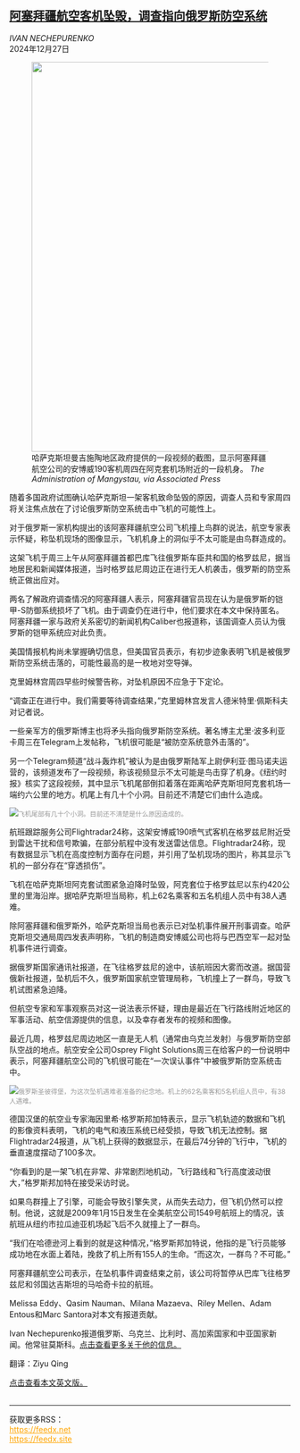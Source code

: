 <!--1735272422000-->
[阿塞拜疆航空客机坠毁，调查指向俄罗斯防空系统](https://cn.nytimes.com/world/20241227/investigators-plane-crash-kazakhstan/)
------

<address>IVAN NECHEPURENKO</address><time pudate="2024-12-27 11:46:07" datetime="2024-12-27 11:46:07">2024年12月27日</time><figure><img src="https://images.weserv.nl/?url=static01.nyt.com/images/2024/12/26/multimedia/26kazakhstan-crash2-zvlt/26kazakhstan-crash2-zvlt-master1050.jpg" width="1050" height="698"><figcaption>哈萨克斯坦曼吉施陶地区政府提供的一段视频的截图，显示阿塞拜疆航空公司的安博威190客机周四在阿克套机场附近的一段机身。 <cite>The Administration of Mangystau, via Associated Press</cite></figcaption></figure><section><p>随着多国政府试图确认哈萨克斯坦一架客机致命坠毁的原因，调查人员和专家周四将关注焦点放在了讨论俄罗斯防空系统击中飞机的可能性上。</p><p>对于俄罗斯一家机构提出的该阿塞拜疆航空公司飞机撞上鸟群的说法，航空专家表示怀疑，称坠机现场的图像显示，飞机机身上的洞似乎不太可能是由鸟群造成的。</p><p>这架飞机于周三上午从阿塞拜疆首都巴库飞往俄罗斯车臣共和国的格罗兹尼，据当地居民和新闻媒体报道，当时格罗兹尼周边正在进行无人机袭击，俄罗斯的防空系统正做出应对。</p><p>两名了解政府调查情况的阿塞拜疆人表示，阿塞拜疆官员现在认为是俄罗斯的铠甲-S防御系统损坏了飞机。由于调查仍在进行中，他们要求在本文中保持匿名。阿塞拜疆一家与政府关系密切的新闻机构Caliber也报道称，该国调查人员认为俄罗斯的铠甲系统应对此负责。</p><p>美国情报机构尚未掌握确切信息，但美国官员表示，有初步迹象表明飞机是被俄罗斯防空系统击落的，可能性最高的是一枚地对空导弹。</p><p>克里姆林宫周四早些时候警告称，对坠机原因不应急于下定论。</p><p>“调查正在进行中。我们需要等待调查结果，”克里姆林宫发言人德米特里·佩斯科夫对记者说。</p><p>一些亲军方的俄罗斯博主也将矛头指向俄罗斯防空系统。著名博主尤里·波多利亚卡周三在Telegram上发帖称，飞机很可能是“被防空系统意外击落的”。</p><p>另一个Telegram频道“战斗轰炸机”被认为是由俄罗斯陆军上尉伊利亚·图马诺夫运营的，该频道发布了一段视频，称该视频显示不太可能是鸟击穿了机身。《纽约时报》核实了这段视频，其中显示飞机尾部倒扣着落在距离哈萨克斯坦阿克套机场一端约六公里的地方。机尾上有几十个小洞。目前还不清楚它们由什么造成。</p><p><img src="https://images.weserv.nl/?url=static01.nyt.com/images/2024/12/26/multimedia/26kazakhstan-crash-bmwl/26kazakhstan-crash-bmwl-master1050.jpg"><small style="color: #999;">飞机尾部有几十个小洞。目前还不清楚是什么原因造成的。</small></p><p>航班跟踪服务公司Flightradar24称，这架安博威190喷气式客机在格罗兹尼附近受到雷达干扰和信号欺骗，在部分航程中没有发送雷达信息。Flightradar24称，现有数据显示飞机在高度控制方面存在问题，并引用了坠机现场的图片，称其显示飞机的一部分存在“穿透损伤”。</p><p>飞机在哈萨克斯坦阿克套试图紧急迫降时坠毁，阿克套位于格罗兹尼以东约420公里的里海沿岸。据哈萨克斯坦当局称，机上62名乘客和五名机组人员中有38人遇难。</p><p>除阿塞拜疆和俄罗斯外，哈萨克斯坦当局也表示已对坠机事件展开刑事调查。哈萨克斯坦交通局周四发表声明称，飞机的制造商安博威公司也将与巴西空军一起对坠机事件进行调查。</p><p>据俄罗斯国家通讯社报道，在飞往格罗兹尼的途中，该航班因大雾而改道。据国营俄新社报道，坠机后不久，俄罗斯国家航空管理局称，飞机撞上了一群鸟，导致飞机试图紧急迫降。</p><p>但航空专家和军事观察员对这一说法表示怀疑，理由是最近在飞行路线附近地区的军事活动、航空信源提供的信息，以及幸存者发布的视频和图像。</p><p>最近几周，格罗兹尼周边地区一直是无人机（通常由乌克兰发射）与俄罗斯防空部队空战的地点。航空安全公司Osprey Flight Solutions周三在给客户的一份说明中表示，阿塞拜疆航空公司的飞机很可能在“一次误认事件”中被俄罗斯防空系统击中。</p><p><img src="https://images.weserv.nl/?url=static01.nyt.com/images/2024/12/26/multimedia/26kazakhstan-crash-tzqg/26kazakhstan-crash-tzqg-master1050.jpg"><small style="color: #999;">俄罗斯圣彼得堡，为这次坠机遇难者准备的纪念地。机上的62名乘客和5名机组人员中，有38人遇难。</small></p><p>德国汉堡的航空业专家海因里希·格罗斯邦加特表示，显示飞机轨迹的数据和飞机的影像资料表明，飞机的电气和液压系统已经受损，导致飞机无法控制。据Flightradar24报道，从飞机上获得的数据显示，在最后74分钟的飞行中，飞机的垂直速度摆动了100多次。</p><p>“你看到的是一架飞机在非常、非常剧烈地机动，飞行路线和飞行高度波动很大，”格罗斯邦加特在接受采访时说。</p><p>如果鸟群撞上了引擎，可能会导致引擎失灵，从而失去动力，但飞机仍然可以控制。他说，这就是2009年1月15日发生在全美航空公司1549号航班上的情况，该航班从纽约市拉瓜迪亚机场起飞后不久就撞上了一群鸟。</p><p>“我们在哈德逊河上看到的就是这种情况，”格罗斯邦加特说，他指的是飞行员能够成功地在水面上着陆，挽救了机上所有155人的生命。“而这次，一群鸟？不可能。”</p><p>阿塞拜疆航空公司表示，在坠机事件调查结束之前，该公司将暂停从巴库飞往格罗兹尼和邻国达吉斯坦的马哈奇卡拉的航班。</p></section><footer><p>Melissa Eddy、Qasim Nauman、Milana Mazaeva、Riley Mellen、Adam Entous和Marc Santora对本文有报道贡献。</p><p>Ivan Nechepurenko报道俄罗斯、乌克兰、比利时、高加索国家和中亚国家新闻。他常驻莫斯科。<a rel="nofollow" target="_blank" href="https://www.nytimes.com/by/ivan-nechepurenko">点击查看更多关于他的信息。</a></p><p>翻译：Ziyu Qing</p><a rel="nofollow" target="_blank" href="https://www.nytimes.com/2024/12/26/world/asia/investigators-plane-crash-kazakhstan.html">点击查看本文英文版。</a></footer><br><hr><div>获取更多RSS：<br><a href="https://feedx.net" style="color:orange" target="_blank">https://feedx.net</a> <br><a href="https://feedx.site" style="color:orange" target="_blank">https://feedx.site</a><br></div>
